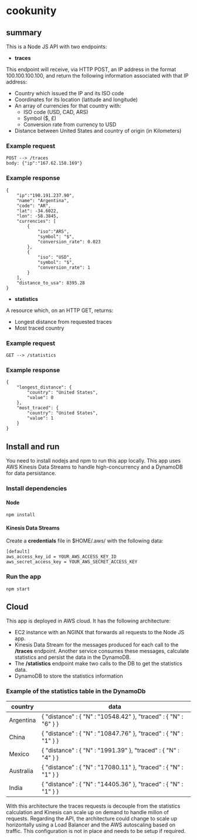 # cookunity

## summary

This is a Node JS API with two endpoints:

- **traces**

This endpoint will receive, via HTTP POST, an IP address in the format 100.100.100.100, and
return the following information associated with that IP address:
- Country which issued the IP and its ISO code
- Coordinates for its location (latitude and longitude)
- An array of currencies for that country with:
    - ISO code (USD, CAD, ARS)
    - Symbol ($, £)
    - Conversion rate from currency to USD
- Distance between United States and country of origin (in Kilometers)

### Example request

```
POST --> /traces
body: {"ip":"167.62.158.169"}
```

### Example response
```
{
    "ip":"190.191.237.90",
    "name": "Argentina",
    "code": "AR",
    "lat": -34.6022,
    "lon": -58.3845,
    "currencies": [
        {
            "iso":"ARS",
            "symbol": "$",
            "conversion_rate": 0.023
        },
        {
            "iso": "USD",
            "symbol": "$",
            "conversion_rate": 1
        }
    ],
    "distance_to_usa": 8395.28
}
```

- **statistics**

A resource which, on an HTTP GET, returns:
- Longest distance from requested traces
- Most traced country

### Example request

```
GET --> /statistics
```

### Example response

```
{
    "longest_distance": {
        "country": "United States",
        "value": 0
    },
    "most_traced": {
        "country": "United States",
        "value": 1
    }
}
```

## Install and run

You need to install nodejs and npm to run this app locally.
This app uses AWS Kinesis Data Streams to handle high-concurrency and a DynamoDB for data persistance.

### Install dependencies

#### Node

```
npm install
```

#### Kinesis Data Streams

Create a **credentials** file in $HOME/.aws/ with the following data:

```
[default]
aws_access_key_id = YOUR_AWS_ACCESS_KEY_ID
aws_secret_access_key = YOUR_AWS_SECRET_ACCESS_KEY
```

### Run the app

```
npm start
```


## Cloud

This app is deployed in AWS cloud.
It has the following architecture:

- EC2 instance with an NGINX that forwards all requests to the Node JS app.
- Kinesis Data Stream for the messages produced for each call to the **/traces** endpoint. Another service consumes these messages, calculate statistics and persist the data in the DynamoDB.
- The **/statistics** endpoint make two calls to the DB to get the statistics data.
- DynamoDB to store the statistics information

### Example of the statistics table in the DynamoDb

country | data 
--- |------
Argentina | { "distance" : { "N" : "10548.42" }, "traced" : { "N" : "6" } }
China | { "distance" : { "N" : "10847.76" }, "traced" : { "N" : "1" } }
Mexico | { "distance" : { "N" : "1991.39" }, "traced" : { "N" : "4" } }
Australia | { "distance" : { "N" : "17080.11" }, "traced" : { "N" : "1" } }
India | { "distance" : { "N" : "14405.36" }, "traced" : { "N" : "1" } }

With this architecture the traces requests is decouple from the statistics calculation and Kinesis can scale up on demand to handle millon of requests.
Regarding the API, the architecture could change to scale up horizontally using a Load Balancer and the AWS autoscaling based on traffic. This configuration is not in place and needs to be setup if required.